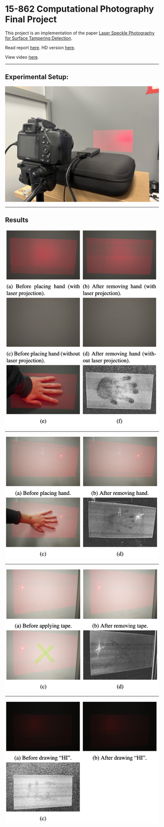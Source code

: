 # 15-862 Computational Photography Final Project

This project is an implementation of the paper [Laser Speckle Photography for Surface Tampering Detection](http://groups.csail.mit.edu/graphics/speckle/).

Read report [here](report.pdf). HD version [here](https://drive.google.com/file/d/1VLeq95FtER8mhS8v-RAnI4zvaT4ti_Bj/view?usp=sharing).

View video [here](https://www.youtube.com/watch?v=e9CGhdTR1u0).

---
## Experimental Setup:
![](figures/setup.png)

---
## Results
![](figures/1.png)

---
![](figures/2.png)

---
![](figures/3.png)

---
![](figures/4.png)
